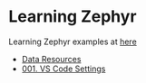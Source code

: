 # Learning Zephyr

Learning Zephyr examples at [here](https://juanjin-dev.github.io/categories/learning-zephyr)

 - [Data Resources](./resources)
 - [001. VS Code Settings](./001-vscode-settings)